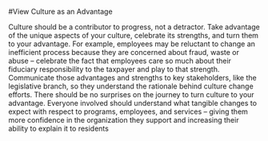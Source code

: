 #View Culture as an Advantage

Culture should be a contributor to progress, not a detractor. Take advantage of the unique aspects of your culture, celebrate its strengths, and turn them to your advantage. For example, employees may be reluctant to change an inefficient process because they are concerned about fraud, waste or abuse – celebrate the fact that employees care so much about their fiduciary responsibility to the taxpayer and play to that strength. Communicate those advantages and strengths to key stakeholders, like the legislative branch, so they understand the rationale behind culture change efforts. There should be no surprises on the journey to turn culture to your advantage. Everyone involved should understand what tangible changes to expect with respect to programs, employees, and services – giving them more confidence in the organization they support and increasing their ability to explain it to residents

